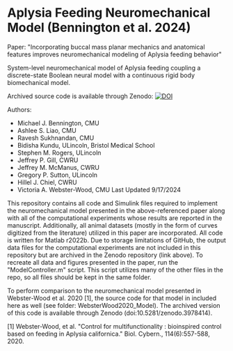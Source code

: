 # Aplysia Feeding Neuromechanical Model (Bennington et al. 2024)
Paper: "Incorporating buccal mass planar mechanics and anatomical features improves neuromechanical modeling of Aplysia feeding behavior"

System-level neuromechanical model of Aplysia feeding coupling a discrete-state Boolean neural model with a continuous rigid body biomechanical model.

Archived source code is available through Zenodo: [![DOI](https://zenodo.org/badge/doi/10.5281/zenodo.13773332.svg)](http://dx.doi.org/10.5281/zenodo.13773332)

Authors:

* Michael J. Bennington, CMU
* Ashlee S. Liao, CMU
* Ravesh Sukhnandan, CMU
* Bidisha Kundu, ULincoln, Bristol Medical School
* Stephen M. Rogers, ULincoln
* Jeffrey P. Gill, CWRU
* Jeffrey M. McManus, CWRU
* Gregory P. Sutton, ULincoln
* Hillel J. Chiel, CWRU
* Victoria A. Webster-Wood, CMU
Last Updated 9/17/2024

This repository contains all code and Simulink files required to implement the neuromechanical model presented in the above-referenced paper along with all of the computational experiments whose results are reported in the manuscript. Additionally, all animal datasets (mostly in the form of curves digitized from the literature) utilized in this paper are incorporated. All code is written for Matlab r2022b. Due to storage limitations of GitHub, the output data files for the computational experiments are not included in this repository but are archived in the Zenodo repository (link above). To recreate all data and figures presented in the paper, run the "ModelController.m" script. This script utilizes many of the other files in the repo, so all files should be kept in the same folder.

To perform comparison to the neuromechanical model presented in Webster-Wood et al. 2020 [1], the source code for that model in included here as well (see folder: WebsterWood2020_Model). The archived version of this code is available through Zenodo (doi:10.5281/zenodo.3978414).

[1] Webster-Wood, et al. "Control for multifunctionality : bioinspired control based on feeding in Aplysia californica." Biol. Cybern., 114(6):557-588, 2020.
